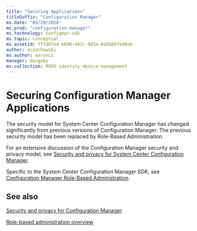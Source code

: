 ```yaml
---
title: "Securing Applications"
titleSuffix: "Configuration Manager"
ms.date: "09/20/2016"
ms.prod: "configuration-manager"
ms.technology: configmgr-sdk
ms.topic: conceptual
ms.assetid: fffd97ed-bbd8-482c-9d3e-0a566bfed8a6
author: aczechowski
ms.author: aaroncz
manager: dougeby
ms.collection: M365-identity-device-management
---
```

# Securing Configuration Manager Applications
The security model for System Center Configuration Manager has changed significantly from previous versions of Configuration Manager. The previous security model has been replaced by Role-Based Administration.  

 For an extensive discussion of the Configuration Manager security and privacy model, see [Security and privacy for System Center Configuration Manager](https://technet.microsoft.com/library/mt622694.aspx).  

 Specific to the System Center Configuration Manager SDK, see [Configuration Manager Role-Based Administration](../../../develop/core/servers/configure/role-based-administration.md).  

## See also

[Security and privacy for Configuration Manager](/sccm/core/plan-design/security/security-and-privacy)  

[Role-based administration overview](/sccm/develop/core/servers/configure/role-based-administration)
